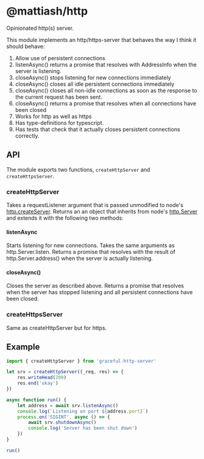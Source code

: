 # @mattiash/http

Opinionated http(s) server.

This module implements an http/https-server that behaves the way I think it should behave:

1. Allow use of persistent connections
2. listenAsync() returns a promise that resolves with AddressInfo when the server is listening.
3. closeAsync() stops listening for new connections immediately
4. closeAsync() closes all idle persistent connections immediately
5. closeAsync() closes all non-idle connections as soon as the response to the
   current request has been sent.
6. closeAsync() returns a promise that resolves when all connections have been closed
7. Works for http as well as https
8. Has type-definitions for typescript.
9. Has tests that check that it actually closes persistent connections correctly.

## API

The module exports two functions, `createHttpServer` and `createHttpsServer`.

### createHttpServer

Takes a requestListener argument that is passed unmodified to node's [http.createServer](https://nodejs.org/api/http.html#http_http_createserver_options_requestlistener).
Returns an an object that inherits from node's [http.Server](https://nodejs.org/api/http.html#http_class_http_server)
and extends it with the following two methods:

#### listenAsync

Starts listening for new connections.
Takes the same arguments as http.Server.listen.
Returns a promise that resolves with the result of http.Server.address()
when the server is actually listening.

#### closeAsync()

Closes the server as described above.
Returns a promise that resolves when the server has stopped listening
and all persistent connections have been closed.

### createHttpsServer

Same as createHttpServer but for https.

## Example

```typescript
import { createHttpServer } from 'graceful-http-server'

let srv = createHttpServer((_req, res) => {
    res.writeHead(200)
    res.end('okay')
})

async function run() {
    let address = await srv.listenAsync()
    console.log(`Listening on port ${address.port}`)
    process.on('SIGINT', async () => {
        await srv.shutdownAsync()
        console.log('Server has been shut down')
    })
}

run()
```
